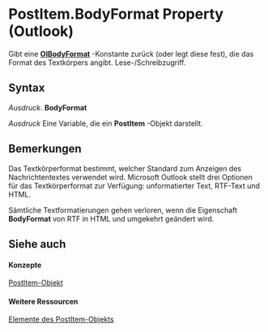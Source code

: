 
# PostItem.BodyFormat Property (Outlook)

Gibt eine  **[OlBodyFormat](502d9b3c-1a52-3153-675f-cf1b9b9ef67b.md)** -Konstante zurück (oder legt diese fest), die das Format des Textkörpers angibt. Lese-/Schreibzugriff.


## Syntax

 _Ausdruck_. **BodyFormat**

 _Ausdruck_ Eine Variable, die ein **PostItem** -Objekt darstellt.


## Bemerkungen

Das Textkörperformat bestimmt, welcher Standard zum Anzeigen des Nachrichtentextes verwendet wird. Microsoft Outlook stellt drei Optionen für das Textkörperformat zur Verfügung: unformatierter Text, RTF-Text und HTML.

Sämtliche Textformatierungen gehen verloren, wenn die Eigenschaft  **BodyFormat** von RTF in HTML und umgekehrt geändert wird.


## Siehe auch


#### Konzepte


[PostItem-Objekt](de44065d-4e93-315a-279f-7b92f09c0465.md)
#### Weitere Ressourcen


[Elemente des PostItem-Objekts](http://msdn.microsoft.com/library/5b150db1-c96d-0721-ec36-d5b5ebc20fd8%28Office.15%29.aspx)